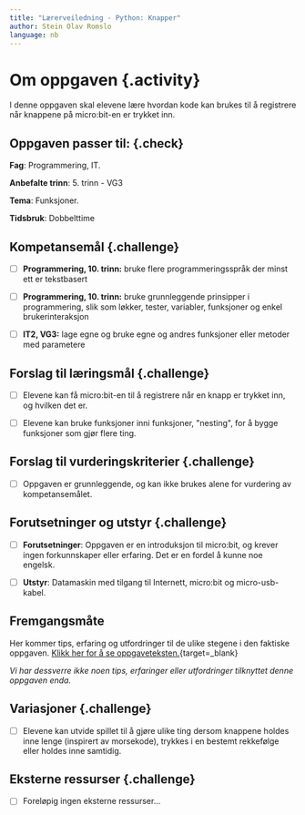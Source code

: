 ```yaml
---
title: "Lærerveiledning - Python: Knapper"
author: Stein Olav Romslo
language: nb
---
```



# Om oppgaven {.activity}

I denne oppgaven skal elevene lære hvordan kode kan brukes til å registrere når
knappene på micro:bit-en er trykket inn.

## Oppgaven passer til: {.check}

__Fag__: Programmering, IT.

__Anbefalte trinn__: 5. trinn - VG3

__Tema__: Funksjoner.

__Tidsbruk__: Dobbelttime

## Kompetansemål {.challenge}

- [ ] __Programmering, 10. trinn:__ bruke flere programmeringsspråk der minst
  ett er tekstbasert

- [ ] __Programmering, 10. trinn:__ bruke grunnleggende prinsipper i
  programmering, slik som løkker, tester, variabler, funksjoner og enkel
  brukerinteraksjon

- [ ] __IT2, VG3:__ lage egne og bruke egne og andres funksjoner eller metoder
  med parametere

## Forslag til læringsmål {.challenge}

- [ ] Elevene kan få micro:bit-en til å registrere når en knapp er trykket inn,
  og hvilken det er.

- [ ] Elevene kan bruke funksjoner inni funksjoner, "nesting", for å bygge
  funksjoner som gjør flere ting.

## Forslag til vurderingskriterier {.challenge}

- [ ] Oppgaven er grunnleggende, og kan ikke brukes alene for vurdering av
  kompetansemålet.

## Forutsetninger og utstyr {.challenge}

- [ ] __Forutsetninger__: Oppgaven er en introduksjon til micro:bit, og krever
  ingen forkunnskaper eller erfaring. Det er en fordel å kunne noe engelsk.

- [ ] __Utstyr__: Datamaskin med tilgang til Internett, micro:bit og
  micro-usb-kabel.

## Fremgangsmåte

Her kommer tips, erfaring og utfordringer til de ulike stegene i den faktiske
oppgaven. [Klikk her for å se
oppgaveteksten.](../python_buttons/python_buttons_nb.html){target=_blank}

_Vi har dessverre ikke noen tips, erfaringer eller utfordringer tilknyttet denne
oppgaven enda._

## Variasjoner {.challenge}

- [ ] Elevene kan utvide spillet til å gjøre ulike ting dersom knappene holdes
  inne lenge (inspirert av morsekode), trykkes i en bestemt rekkefølge eller
  holdes inne samtidig.

## Eksterne ressurser {.challenge}

- [ ] Foreløpig ingen eksterne ressurser...
